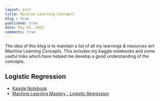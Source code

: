 ```yaml
---
layout: post
title: Machine Learning Concepts
blog : true
published: true
date: May 02, 2021
comments: true
---
```


The idea of this blog is to maintain a list of all my learnings & resources wrt Machine Learning Concepts. This includes my kaggle notebooks and some useful links which have helped me develop a good understanding of the concepts.


## Logistic Regression

 - [Kaggle Notebook](https://www.kaggle.com/rohithsankepally/logistic-regression)
 - [Machine Learning Mastery - Logistic Regression](https://machinelearningmastery.com/logistic-regression-for-machine-learning/)
 